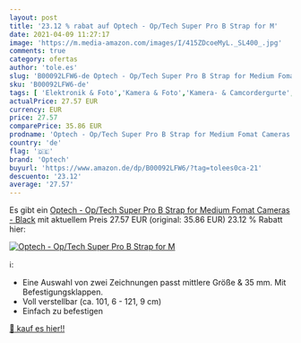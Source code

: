 ```yaml
---
layout: post
title: '23.12 % rabat auf Optech - Op/Tech Super Pro B Strap for M'
date: 2021-04-09 11:27:17
image: 'https://m.media-amazon.com/images/I/415ZDcoeMyL._SL400_.jpg'
comments: true
category: ofertas
author: 'tole.es'
slug: 'B00092LFW6-de Optech - Op/Tech Super Pro B Strap for Medium Fomat...'
sku: 'B00092LFW6-de'
tags: [ 'Elektronik & Foto','Kamera & Foto','Kamera- & Camcordergurte','Kamera- & Fotozubehör','optech', ]
actualPrice: 27.57 EUR
currency: EUR
price: 27.57
comparePrice: 35.86 EUR
prodname: 'Optech - Op/Tech Super Pro B Strap for Medium Fomat Cameras - Black'
country: 'de'
flag: '🇩🇪'
brand: 'Optech'
buyurl: 'https://www.amazon.de/dp/B00092LFW6/?tag=tolees0ca-21'
descuento: '23.12'
average: '27.57'
---
```


Es gibt ein [Optech - Op/Tech Super Pro B Strap for Medium Fomat Cameras - Black](https://www.amazon.de/dp/B00092LFW6/?tag=tolees0ca-21) mit aktuellem Preis 27.57 EUR (original: 35.86 EUR) 23.12 % Rabatt hier:

[![Optech - Op/Tech Super Pro B Strap for M](https://m.media-amazon.com/images/I/415ZDcoeMyL._SL400_.jpg)](https://www.amazon.de/dp/B00092LFW6/?tag=tolees0ca-21)

ℹ️:

- Eine Auswahl von zwei Zeichnungen passt mittlere Größe & 35 mm. Mit Befestigungsklappen.
- Voll verstellbar (ca. 101, 6 - 121, 9 cm)
- Einfach zu befestigen

[🛒 kauf es hier!!](https://www.amazon.de/dp/B00092LFW6/?tag=tolees0ca-21)
